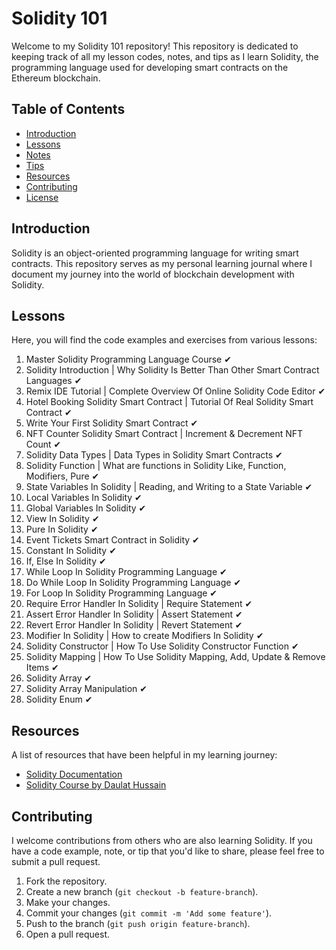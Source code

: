 # Solidity 101

Welcome to my Solidity 101 repository! This repository is dedicated to keeping track of all my lesson codes, notes, and tips as I learn Solidity, the programming language used for developing smart contracts on the Ethereum blockchain.

## Table of Contents

- [Introduction](#introduction)
- [Lessons](#lessons)
- [Notes](#notes)
- [Tips](#tips)
- [Resources](#resources)
- [Contributing](#contributing)
- [License](#license)

## Introduction

Solidity is an object-oriented programming language for writing smart contracts. This repository serves as my personal learning journal where I document my journey into the world of blockchain development with Solidity.

## Lessons

Here, you will find the code examples and exercises from various lessons:

1. Master Solidity Programming Language Course ✔
2. Solidity Introduction | Why Solidity Is Better Than Other Smart Contract Languages ✔
3. Remix IDE Tutorial | Complete Overview Of Online Solidity Code Editor ✔
4. Hotel Booking Solidity Smart Contract | Tutorial Of Real Solidity Smart Contract ✔
5. Write Your First Solidity Smart Contract ✔
6. NFT Counter Solidity Smart Contract | Increment & Decrement NFT Count ✔
7. Solidity Data Types | Data Types in Solidity Smart Contracts ✔
8. Solidity Function | What are functions in Solidity Like, Function, Modifiers, Pure ✔
9. State Variables In Solidity | Reading, and Writing to a State Variable ✔
10. Local Variables In Solidity ✔
11. Global Variables In Solidity ✔
12. View In Solidity ✔
13. Pure In Solidity ✔
14. Event Tickets Smart Contract in Solidity ✔
15. Constant In Solidity ✔
16. If, Else In Solidity ✔
17. While Loop In Solidity Programming Language ✔
18. Do While Loop In Solidity Programming Language ✔
19. For Loop In Solidity Programming Language ✔
20. Require Error Handler In Solidity | Require Statement ✔
21. Assert Error Handler In Solidity | Assert Statement ✔
22. Revert Error Handler In Solidity | Revert Statement ✔
23. Modifier In Solidity | How to create Modifiers In Solidity ✔
24. Solidity Constructor | How To Use Solidity Constructor Function ✔
25. Solidity Mapping | How To Use Solidity Mapping, Add, Update & Remove Items ✔
26. Solidity Array ✔
27. Solidity Array Manipulation ✔
28. Solidity Enum ✔

## Resources

A list of resources that have been helpful in my learning journey:

- [Solidity Documentation](https://docs.soliditylang.org/en/v0.8.6/)
- [Solidity Course by Daulat Hussain](https://www.youtube.com/playlist?list=PLWUCKsxdKl0oksYr6IG_wRsaSUySQC0ck)

## Contributing

I welcome contributions from others who are also learning Solidity. If you have a code example, note, or tip that you'd like to share, please feel free to submit a pull request.

1. Fork the repository.
2. Create a new branch (`git checkout -b feature-branch`).
3. Make your changes.
4. Commit your changes (`git commit -m 'Add some feature'`).
5. Push to the branch (`git push origin feature-branch`).
6. Open a pull request.
